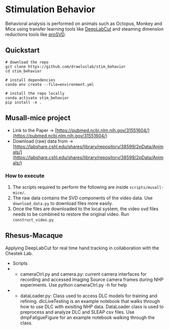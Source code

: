 # Stimulation Behavior

Behavioral analysis is performed on animals such as Octopus, Monkey and Mice using transfer learning tools like [DeepLabCut](https://github.com/DeepLabCut/DeepLabCut) and steaming dimension reductions tools like [proSVD](https://github.com/draeloslab/prosvd).

## Quickstart
```
# download the repo
git clone https://github.com/draeloslab/stim_behavior
cd stim_behavior

# install dependencies
conda env create --file=environment.yml

# install the repo locally
conda activate stim_behavior
pip install -e .
```

## Musall-mice project
* Link to the Paper -> [https://pubmed.ncbi.nlm.nih.gov/31551604/](https://pubmed.ncbi.nlm.nih.gov/31551604/)
* Download (raw) data from -> [https://labshare.cshl.edu/shares/library/repository/38599/2pData/Animals/](https://labshare.cshl.edu/shares/library/repository/38599/2pData/Animals/)

### How to execute
1. The scripts required to perform the following are inside `scripts/musall-mice/`.
2. The raw data contains the SVD components of the video data. Use `download_data.py` to download files more easily.
3. Once the files are downloaded to the local system, the video svd files needs to be combined to restore the original video. Run `construct_video.py`

## Rhesus-Macaque
Applying DeepLabCut for real time hand tracking in collaboration with the Chestek Lab.
- Scripts
- - cameraCtrl.py and camera.py: current camera interfaces for recording and accessed Imaging Source camera frames during NHP experiments. Use python cameraCtrl.py -h for help
- - dataLoader.py: Class used to access DLC models for training and refining. dlcLiveTesting is an example notebook that walks through how to use DLC with exisiting NHP data. DataLoader class is used to preprocess and analyze DLC and SLEAP csv files. Use dmpFatigueFigure for an example notebook walking through the class.

